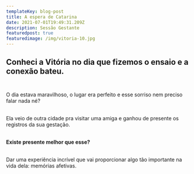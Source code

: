 ```yaml
---
templateKey: blog-post
title: A espera de Catarina
date: 2021-07-01T19:49:31.209Z
description: Sessão Gestante
featuredpost: true
featuredimage: /img/vitoria-10.jpg
---
```

## **Conheci a Vitória no dia que fizemos o ensaio e a conexão bateu.  <br><br>**


O dia estava maravilhoso, o lugar era perfeito e esse sorriso nem preciso falar nada né? <br><br>


Ela veio de outra cidade pra visitar uma amiga e ganhou de presente os registros da sua gestação. <br><br>


**Existe presente melhor que esse?<br><br>**


Dar uma experiência incrível que vai proporcionar algo tão importante na vida dela: memórias afetivas.
